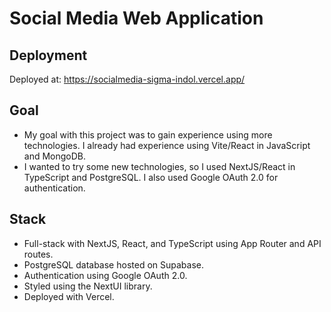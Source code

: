 # Social Media Web Application

## Deployment
Deployed at: https://socialmedia-sigma-indol.vercel.app/

## Goal
- My goal with this project was to gain experience using more technologies. I already had experience using Vite/React in JavaScript and MongoDB. 
- I wanted to try some new technologies, so I used NextJS/React in TypeScript and PostgreSQL. I also used Google OAuth 2.0 for authentication.


## Stack
- Full-stack with NextJS, React, and TypeScript using App Router and API routes.
- PostgreSQL database hosted on Supabase.
- Authentication using Google OAuth 2.0.
- Styled using the NextUI library.
- Deployed with Vercel.
